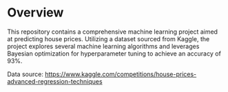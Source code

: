 # Overview
This repository contains a comprehensive machine learning project aimed at predicting house prices. Utilizing a dataset sourced from Kaggle, the project explores several machine learning algorithms and leverages Bayesian optimization for hyperparameter tuning to achieve an accuracy of 93%.

Data source: https://www.kaggle.com/competitions/house-prices-advanced-regression-techniques
